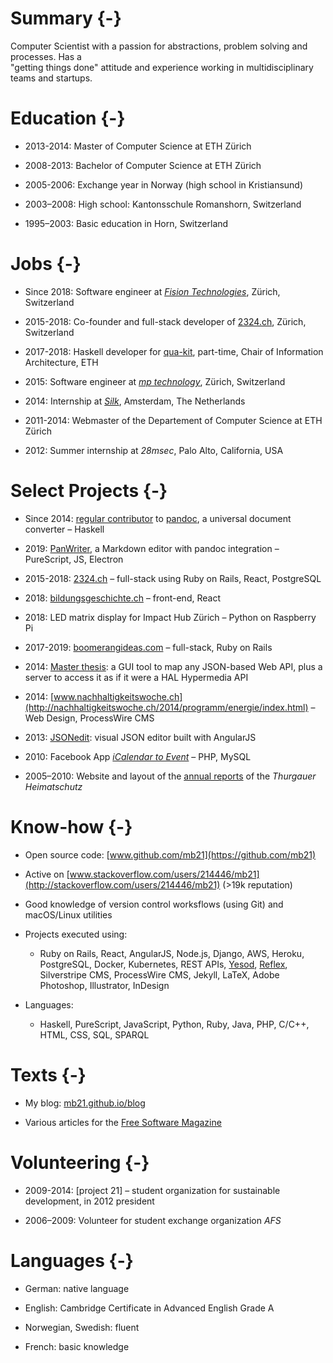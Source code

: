 # Summary {-}

Computer Scientist with a passion for abstractions, problem solving and processes. Has a \
"getting things done" attitude and experience
working in multidisciplinary teams and startups.

<!-- Seeking to... -->

# Education {-}

- 2013-2014: Master of Computer Science at ETH Zürich

- 2008-2013: Bachelor of Computer Science at ETH Zürich

- 2005-2006: Exchange year in Norway (high school in Kristiansund)

- 2003–2008: High school: Kantonsschule Romanshorn, Switzerland

- 1995–2003: Basic education in Horn, Switzerland


# Jobs {-}

- Since 2018: Software engineer at _[Fision Technologies](https://fision-technologies.com)_, Zürich, Switzerland

- 2015-2018: Co-founder and full-stack developer of [2324.ch](https://2324.ch), Zürich, Switzerland

- 2017-2018: Haskell developer for [qua-kit](https://github.com/achirkin/qua-kit), part-time, Chair of Information Architecture, ETH

- 2015: Software engineer at _[mp technology](http://www.mptechnology.ch/)_, Zürich, Switzerland

- 2014: Internship at _[Silk](http://www.silk.co)_, Amsterdam, The Netherlands

- 2011-2014: Webmaster of the Departement of Computer Science at ETH Zürich

- 2012: Summer internship at *28msec*, Palo Alto, California, USA


# Select Projects {-}

- Since 2014: [regular contributor](https://github.com/jgm/pandoc/commits?author=mb21) to [pandoc](https://pandoc.org), a universal document converter – Haskell

- 2019: [PanWriter](https://panwriter.com), a Markdown editor with pandoc integration – PureScript, JS, Electron

- 2015-2018: [2324.ch](https://2324.ch) – full-stack using Ruby on Rails, React, PostgreSQL

- 2018: [bildungsgeschichte.ch](https://www.bildungsgeschichte.ch) – front-end, React

- 2018: LED matrix display for Impact Hub Zürich – Python on Raspberry Pi

- 2017-2019: [boomerangideas.com](https://boomerangideas.com) – full-stack, Ruby on Rails

- 2014: [Master thesis](https://github.com/mb21/api-explorer): a GUI tool to map any JSON-based Web API, plus a server to access it as if it were a HAL Hypermedia API

- 2014: [www.nachhaltigkeitswoche.ch](http://nachhaltigkeitswoche.ch/2014/programm/energie/index.html) – Web Design, ProcessWire CMS

- 2013: [JSONedit](http://mb21.github.io/JSONedit/): visual JSON editor built with AngularJS

- 2010: Facebook App *[iCalendar to Event](https://github.com/mb21/iCalendar-to-Facebook-Event)* – PHP, MySQL

- 2005–2010: Website and layout of the [annual reports](http://www.heimatschutz.ch/thurgau/jcms1.0/index.php?option=com_content&task=view&id=26&Itemid=42) of the *Thurgauer Heimatschutz*


# Know-how {-}

- Open source code: [www.github.com/mb21](https://github.com/mb21)

- Active on [www.stackoverflow.com/users/214446/mb21](http://stackoverflow.com/users/214446/mb21) (>19k reputation)

- Good knowledge of version control worksflows (using Git) and macOS/Linux utilities

- Projects executed using:
    - Ruby on Rails, React, AngularJS, Node.js, Django, AWS, Heroku, PostgreSQL,
      Docker, Kubernetes, REST APIs,
      [Yesod](https://www.yesodweb.com), [Reflex](https://github.com/reflex-frp/reflex),
      Silverstripe CMS, ProcessWire CMS, Jekyll, LaTeX, Adobe Photoshop, Illustrator, InDesign

- Languages:
    - Haskell, PureScript, JavaScript, Python, Ruby, Java, PHP, C/C++, HTML, CSS, SQL, SPARQL


# Texts {-}

- My blog: [mb21.github.io/blog](https://mb21.github.io/blog/)

- Various articles for the [Free Software Magazine](http://freesoftwaremagazine.com/authors/Mauro%20Bieg/)


# Volunteering {-}

- 2009-2014: [project 21] – student organization for sustainable development, in 2012 president

- 2006–2009: Volunteer for student exchange organization *AFS*


# Languages {-}

- German: native language

- English: Cambridge Certificate in Advanced English Grade A

- Norwegian, Swedish: fluent

- French: basic knowledge
